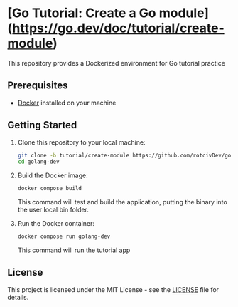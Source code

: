 # [Go Tutorial: Create a Go module] (https://go.dev/doc/tutorial/create-module)

This repository provides a Dockerized environment for Go tutorial practice

## Prerequisites

- [Docker](https://www.docker.com/) installed on your machine

## Getting Started

1. Clone this repository to your local machine:

    ```bash
    git clone -b tutorial/create-module https://github.com/rotcivDev/golang-dev.git &&
    cd golang-dev
    ```

2. Build the Docker image:

    ```bash
    docker compose build
    ```

    This command will test and build the application, putting the binary into the user local bin folder.

3. Run the Docker container:

    ```bash
    docker compose run golang-dev
    ```

    This command will run the tutorial app

## License

This project is licensed under the MIT License - see the [LICENSE](LICENSE) file for details.
